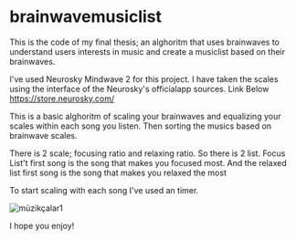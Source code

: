 # brainwavemusiclist
This is the code of my final thesis; an alghoritm that uses brainwaves to understand users interests in music and create a musiclist based on their brainwaves.

I've used Neurosky Mindwave 2 for this project. I have taken the scales using the interface of the Neurosky's officialapp sources.
Link Below
https://store.neurosky.com/

This is a basic alghoritm of scaling your brainwaves and equalizing your scales within each song you listen. Then sorting the musics based on brainwave scales. 

There is 2 scale; focusing ratio and relaxing ratio. So there is 2 list. Focus List't first song is the song that makes you focused most. And the relaxed list first song is the song that makes you relaxed the most

To start scaling with each song I've used an timer.

![müzikçalar1](https://user-images.githubusercontent.com/41302444/102713116-d9d54780-42d6-11eb-9cdd-df95d8c8072b.png)


I hope you enjoy!
